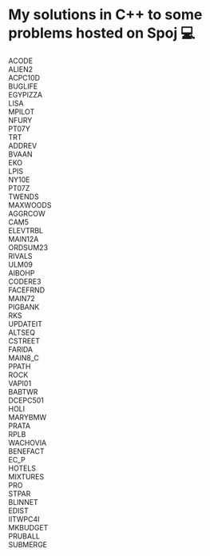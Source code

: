 # My solutions in C++ to some problems hosted on Spoj :computer: 


ACODE <br/> ALIEN2 <br/>ACPC10D <br/>	BUGLIFE	<br/>EGYPIZZA<br/>	LISA<br/>MPILOT<br/>	NFURY	<br/>PT07Y<br/>	TRT<br/>
ADDREV<br/>	BVAAN<br/>	EKO<br/>	LPIS<br/>	NY10E<br/>	PT07Z<br/>	TWENDS<br/>MAXWOODS <br/>
AGGRCOW<br/>	CAM5<br/>	ELEVTRBL<br/>	MAIN12A<br/>	ORDSUM23<br/>	RIVALS<br/>	ULM09<br/>
AIBOHP<br/>	CODERE3<br/>	FACEFRND	<br/>MAIN72	<br/>PIGBANK<br/>	RKS<br/>	UPDATEIT<br/>
ALTSEQ<br/>	CSTREET	<br/>FARIDA<br/>	MAIN8_C	<br/>PPATH<br/>	ROCK<br/>	VAPI01<br/>
BABTWR	<br/>DCEPC501	<br/>HOLI	<br/>MARYBMW<br/>	PRATA	<br/>RPLB	<br/>WACHOVIA<br/>
BENEFACT<br/>	EC_P	<br/>HOTELS<br/>	MIXTURES<br/>	PRO	<br/>STPAR<br/>	
BLINNET<br/>	EDIST<br/>	IITWPC4I	<br/>MKBUDGET<br/>	PRUBALL<br/>	SUBMERGE<br/>	
